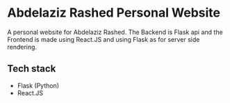 # Abdelaziz Rashed Personal Website

A personal website for Abdelaziz Rashed. 
The Backend is Flask api and the Frontend is made using React.JS and using Flask as for server side rendering.

## Tech stack
- Flask (Python)
- React.JS

